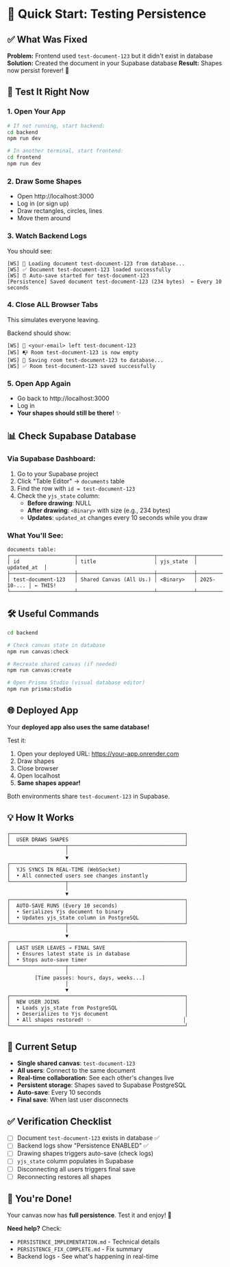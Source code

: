 # 🚀 Quick Start: Testing Persistence

## ✅ What Was Fixed

**Problem:** Frontend used `test-document-123` but it didn't exist in database
**Solution:** Created the document in your Supabase database
**Result:** Shapes now persist forever! 🎨

## 🧪 Test It Right Now

### 1. **Open Your App**
```bash
# If not running, start backend:
cd backend
npm run dev

# In another terminal, start frontend:
cd frontend
npm run dev
```

### 2. **Draw Some Shapes**
- Open http://localhost:3000
- Log in (or sign up)
- Draw rectangles, circles, lines
- Move them around

### 3. **Watch Backend Logs**
You should see:
```
[WS] 📖 Loading document test-document-123 from database...
[WS] ✅ Document test-document-123 loaded successfully  
[WS] ⏰ Auto-save started for test-document-123
[Persistence] Saved document test-document-123 (234 bytes)  ← Every 10 seconds
```

### 4. **Close ALL Browser Tabs**
This simulates everyone leaving.

Backend should show:
```
[WS] 👋 <your-email> left test-document-123
[WS] 📭 Room test-document-123 is now empty
[WS] 💾 Saving room test-document-123 to database...
[WS] ✅ Room test-document-123 saved successfully
```

### 5. **Open App Again**
- Go back to http://localhost:3000
- Log in
- **Your shapes should still be there!** ✨

## 📊 Check Supabase Database

### Via Supabase Dashboard:
1. Go to your Supabase project
2. Click "Table Editor" → `documents` table
3. Find the row with `id = test-document-123`
4. Check the `yjs_state` column:
   - **Before drawing**: NULL
   - **After drawing**: `<Binary>` with size (e.g., 234 bytes)
   - **Updates**: `updated_at` changes every 10 seconds while you draw

### What You'll See:
```
documents table:
┌─────────────────────┬─────────────────────────┬────────────┬─────────────┐
│ id                  │ title                   │ yjs_state  │ updated_at  │
├─────────────────────┼─────────────────────────┼────────────┼─────────────┤
│ test-document-123   │ Shared Canvas (All Us.) │ <Binary>   │ 2025-10-... │ ← THIS!
└─────────────────────┴─────────────────────────┴────────────┴─────────────┘
```

## 🛠️ Useful Commands

```bash
cd backend

# Check canvas state in database
npm run canvas:check

# Recreate shared canvas (if needed)
npm run canvas:create

# Open Prisma Studio (visual database editor)
npm run prisma:studio
```

## 🌐 Deployed App

Your **deployed app also uses the same database!**

Test it:
1. Open your deployed URL: https://your-app.onrender.com
2. Draw shapes
3. Close browser
4. Open localhost
5. **Same shapes appear!**

Both environments share `test-document-123` in Supabase.

## 💡 How It Works

```
┌─────────────────────────────────────────────────────────┐
│  USER DRAWS SHAPES                                      │
└──────────────────┬──────────────────────────────────────┘
                   │
                   ▼
┌─────────────────────────────────────────────────────────┐
│  YJS SYNCS IN REAL-TIME (WebSocket)                     │
│  • All connected users see changes instantly            │
└──────────────────┬──────────────────────────────────────┘
                   │
                   ▼
┌─────────────────────────────────────────────────────────┐
│  AUTO-SAVE RUNS (Every 10 seconds)                      │
│  • Serializes Yjs document to binary                    │
│  • Updates yjs_state column in PostgreSQL               │
└──────────────────┬──────────────────────────────────────┘
                   │
                   ▼
┌─────────────────────────────────────────────────────────┐
│  LAST USER LEAVES → FINAL SAVE                          │
│  • Ensures latest state is in database                  │
│  • Stops auto-save timer                                │
└──────────────────┬──────────────────────────────────────┘
                   │
         [Time passes: hours, days, weeks...]
                   │
                   ▼
┌─────────────────────────────────────────────────────────┐
│  NEW USER JOINS                                         │
│  • Loads yjs_state from PostgreSQL                      │
│  • Deserializes to Yjs document                         │
│  • All shapes restored! ✨                              │
└─────────────────────────────────────────────────────────┘
```

## 🎯 Current Setup

- **Single shared canvas**: `test-document-123`
- **All users**: Connect to the same document
- **Real-time collaboration**: See each other's changes live
- **Persistent storage**: Shapes saved to Supabase PostgreSQL
- **Auto-save**: Every 10 seconds
- **Final save**: When last user disconnects

## ✅ Verification Checklist

- [ ] Document `test-document-123` exists in database ✅
- [ ] Backend logs show "Persistence ENABLED" ✅
- [ ] Drawing shapes triggers auto-save (check logs) 
- [ ] `yjs_state` column populates in Supabase 
- [ ] Disconnecting all users triggers final save 
- [ ] Reconnecting restores all shapes 

## 🎉 You're Done!

Your canvas now has **full persistence**. Test it and enjoy! 🚀

**Need help?** Check:
- `PERSISTENCE_IMPLEMENTATION.md` - Technical details
- `PERSISTENCE_FIX_COMPLETE.md` - Fix summary
- Backend logs - See what's happening in real-time

